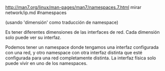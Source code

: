 http://man7.org/linux/man-pages/man7/namespaces.7.html
mirar network/ip.md #namespaces

(usando 'dimensión' como traducción de namespace)

Es tener diferentes dimensiones de las interfaces de red. Cada dimensión solo puede ver su interfaz.

Podemos tener un namespace donde tengamos una interfaz configurada con una red, y otro namespace con otra interfaz distinta que esté configurada para una red completamente distinta.
La interfaz física solo puede vivir en uno de los namespaces.
